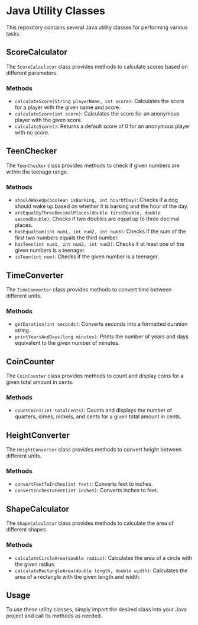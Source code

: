 # Java Utility Classes

This repository contains several Java utility classes for performing various tasks.

## ScoreCalculator

The `ScoreCalculator` class provides methods to calculate scores based on different parameters.

### Methods

- `calculateScore(String playerName, int score)`: Calculates the score for a player with the given name and score.
- `calculateScore(int score)`: Calculates the score for an anonymous player with the given score.
- `calculateScore()`: Returns a default score of 0 for an anonymous player with no score.

## TeenChecker

The `TeenChecker` class provides methods to check if given numbers are within the teenage range.

### Methods

- `shouldWakeUp(boolean isBarking, int hourOfDay)`: Checks if a dog should wake up based on whether it is barking and the hour of the day.
- `areEqualByThreeDecimalPlaces(double firstDouble, double secondDouble)`: Checks if two doubles are equal up to three decimal places.
- `hasEqualSum(int num1, int num2, int num3)`: Checks if the sum of the first two numbers equals the third number.
- `hasTeen(int num1, int num2, int num3)`: Checks if at least one of the given numbers is a teenager.
- `isTeen(int num)`: Checks if the given number is a teenager.

## TimeConverter

The `TimeConverter` class provides methods to convert time between different units.

### Methods

- `getDuration(int seconds)`: Converts seconds into a formatted duration string.
- `printYearsAndDays(long minutes)`: Prints the number of years and days equivalent to the given number of minutes.

## CoinCounter

The `CoinCounter` class provides methods to count and display coins for a given total amount in cents.

### Methods

- `countCoins(int totalCents)`: Counts and displays the number of quarters, dimes, nickels, and cents for a given total amount in cents.

## HeightConverter

The `HeightConverter` class provides methods to convert height between different units.

### Methods

- `convertFeetToInches(int feet)`: Converts feet to inches.
- `convertInchesToFeet(int inches)`: Converts inches to feet.

## ShapeCalculator

The `ShapeCalculator` class provides methods to calculate the area of different shapes.

### Methods

- `calculateCircleArea(double radius)`: Calculates the area of a circle with the given radius.
- `calculateRectangleArea(double length, double width)`: Calculates the area of a rectangle with the given length and width.

## Usage

To use these utility classes, simply import the desired class into your Java project and call its methods as needed.

